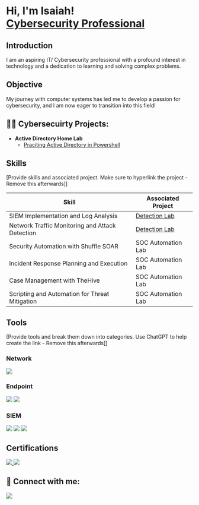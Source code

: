 <h1> Hi, I'm Isaiah! <br/> <a href="https://www.linkedin.com/in/isaiahreed01/">Cybersecurity Professional</a> </h1>
<h2>Introduction</h2>

I am an aspiring IT/ Cybersecurity professional with a profound interest in technology and a dedication to learning and solving complex problems.

## Objective

My journey with computer systems has led me to develop a passion for cybersecurity, and I am now eager to transition into this field!

<h2>👨‍💻 Cybersecuirty Projects:</h2>

- <b>Active Directory Home Lab</b>
  - [Praciting Active Directory in Powershell](https://github.com/creed-4735/ActiveDirectoryLab/blob/main/README.md)
 
## Skills
[Provide skills and associated project. Make sure to hyperlink the project - Remove this afterwards]]

| Skill                                         | Associated Project         |
|-----------------------------------------------|----------------------------|
| SIEM Implementation and Log Analysis          | <a href="https://google.com">Detection Lab</a>|
| Network Traffic Monitoring and Attack Detection | <a href="https://google.com">Detection Lab</a>|
| Security Automation with Shuffle SOAR         | SOC Automation Lab|
| Incident Response Planning and Execution      | SOC Automation Lab|
| Case Management with TheHive                  | SOC Automation Lab|
| Scripting and Automation for Threat Mitigation | SOC Automation Lab|

## Tools
[Provide tools and break them down into categories. Use ChatGPT to help create the link - Remove this afterwards]]

### Network
<div>
    <img src="https://img.shields.io/badge/-Wireshark-1679A7?&style=for-the-badge&logo=Wireshark&logoColor=white" />
</div>

### Endpoint
<div>
    <img src="https://img.shields.io/badge/-Microsoft_Defender_for_Endpoint-00A4EF?&style=for-the-badge&logo=Microsoft&logoColor=white" />
    <img src="https://img.shields.io/badge/-Velociraptor-4B275F?&style=for-the-badge&logo=Velociraptor&logoColor=white" />
</div>

### SIEM
<div>
    <img src="https://img.shields.io/badge/-Microsoft_Sentinel-0078D4?&style=for-the-badge&logo=Microsoft&logoColor=white" />
    <img src="https://img.shields.io/badge/-Splunk-000000?&style=for-the-badge&logo=Splunk&logoColor=white" />
    <img src="https://img.shields.io/badge/-Elastic-005571?&style=for-the-badge&logo=Elastic&logoColor=white" />
</div>
<h2> Certifications </h2>
<div>
<a href="https://imgur.com/a/solitaire-EzkbHpe"> <img src="https://img.shields.io/badge/-Security%2B-FF0000?&style=for-the-badge&logo=CompTIA&logoColor=white" /> </a>
<img src="https://img.shields.io/badge/-Network%2B-007ACC?&style=for-the-badge&logo=CompTIA&logoColor=white" />
</div>


<h2> 🤳 Connect with me:</h2>
<a href="https://www.linkedin.com/in/isaiahreed01" target="_blank">
  <img src="https://img.shields.io/badge/-LinkedIn-0072b1?style=for-the-badge&logo=linkedin&logoColor=white" />
</a>

<!--


- 🔭 I’m currently working on ...
- 🌱 I’m currently learning ...
- 👯 I’m looking to collaborate on ...
- 🤔 I’m looking for help with ...
- 💬 Ask me about ...
- 📫 How to reach me: ...
- 😄 Pronouns: ...
- ⚡ Fun fact: ...
-->
